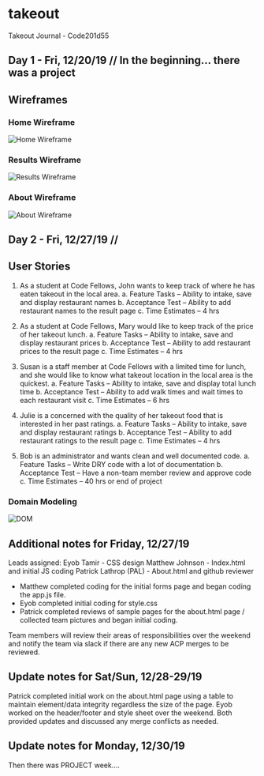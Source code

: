 # takeout
Takeout Journal - Code201d55

## Day 1 - Fri, 12/20/19 // In the beginning... there was a project

## Wireframes
### Home Wireframe
![Home Wireframe](https://github.com/Team-Winner/takeout/blob/master/image/wire-home.png)  

### Results Wireframe
![Results Wireframe](https://github.com/Team-Winner/takeout/blob/master/image/wire-results.png)

### About Wireframe
![About Wireframe](https://github.com/Team-Winner/takeout/blob/master/image/wire-about.png)


## Day 2 - Fri, 12/27/19 //

## User Stories

1.	As a student at Code Fellows, John wants to keep track of where he has eaten takeout in the local area.
  a.	Feature Tasks – Ability to intake, save and display restaurant names
  b.	Acceptance Test – Ability to add restaurant names to the result page
  c.	Time Estimates – 4 hrs

2.	As a student at Code Fellows, Mary would like to keep track of the price of her takeout lunch.
  a.	Feature Tasks – Ability to intake, save and display restaurant prices
  b.	Acceptance Test – Ability to add restaurant prices to the result page
  c.	Time Estimates – 4 hrs

3.	Susan is a staff member at Code Fellows with a limited time for lunch, and she would like to know what takeout location in the local area is the quickest.
  a.	Feature Tasks – Ability to intake, save and display total lunch time
  b.	Acceptance Test – Ability to add walk times and wait times to each restaurant visit
  c.	Time Estimates – 6 hrs

4.	Julie is a concerned with the quality of her takeout food that is interested in her past ratings.
  a.	Feature Tasks – Ability to intake, save and display restaurant ratings
  b.	Acceptance Test – Ability to add restaurant ratings to the result page
  c.	Time Estimates – 4 hrs

5.	Bob is an administrator and wants clean and well documented code.
  a.	Feature Tasks – Write DRY code with a lot of documentation
  b.	Acceptance Test – Have a non-team member review and approve code
  c.	Time Estimates – 40 hrs or end of project


### Domain Modeling
![DOM](https://github.com/Team-Winner/takeout/blob/master/image/dom.png)

## Additional notes for Friday, 12/27/19

Leads assigned:
  Eyob Tamir - CSS design
  Matthew Johnson - Index.html and initial JS coding
  Patrick Lathrop (PAL) - About.html and github reviewer

  - Matthew completed coding for the initial forms page and began coding the app.js file.  
  - Eyob completed initial coding for style.css
  - Patrick completed reviews of sample pages for the about.html page / collected team pictures and began initial coding.

  Team members will review their areas of responsibilities over the weekend and notify the team via slack if there are any new ACP merges to be reviewed.   

 ## Update notes for Sat/Sun, 12/28-29/19

 Patrick completed initial work on the about.html page using a table to maintain element/data integrity regardless the size of the page.  Eyob worked on the header/footer and style sheet over the weekend.  Both provided updates and discussed any merge conflicts as needed.

 ## Update notes for Monday, 12/30/19
 Then there was PROJECT week....

 

 